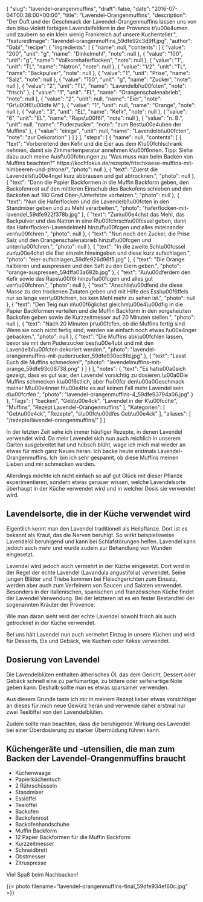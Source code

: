 {
    "slug": "lavendel-orangenmuffins",
    "draft": false,
    "date": "2016-07-04T00:38:00+00:00",
    "title": "Lavendel-Orangenmuffins",
    "description": "Der Duft und der Geschmack der Lavendel-Orangenmuffins lassen uns von den blau-violett farbigen Lavendelfeldern in der Provence tr\u00e4umen. und zaubern so ein klein wenig Frankreich auf unsere Kuchenteller.",
    "featuredImage": "lavendel-orangenmuffins_59dfe92c3d9ff.jpg",
    "author": "Gabi",
    "recipe": {
        "ingredients": [
            {
                "name": null,
                "contents": [
                    {
                        "value": "200",
                        "unit": "g",
                        "name": "Dinkelmehl",
                        "note": null
                    },
                    {
                        "value": "100",
                        "unit": "g",
                        "name": "Vollkornhaferflocken",
                        "note": null
                    },
                    {
                        "value": "1",
                        "unit": "TL",
                        "name": "Natron",
                        "note": null
                    },
                    {
                        "value": "1\/2",
                        "unit": "TL",
                        "name": "Backpulver",
                        "note": null
                    },
                    {
                        "value": "1",
                        "unit": "Prise",
                        "name": "Salz",
                        "note": null
                    },
                    {
                        "value": "150",
                        "unit": "g",
                        "name": "Zucker",
                        "note": null
                    },
                    {
                        "value": "2",
                        "unit": "TL",
                        "name": "Lavendelbl\u00fcten",
                        "note": "frisch"
                    },
                    {
                        "value": "1",
                        "unit": "EL",
                        "name": "Orangenschalenabrieb",
                        "note": null
                    },
                    {
                        "value": "2",
                        "unit": null,
                        "name": "Eier",
                        "note": "Gr\u00f6\u00dfe M"
                    },
                    {
                        "value": "1",
                        "unit": null,
                        "name": "Orange",
                        "note": null
                    },
                    {
                        "value": "3",
                        "unit": "EL",
                        "name": "Kefir",
                        "note": null
                    },
                    {
                        "value": "6",
                        "unit": "EL",
                        "name": "Raps\u00f6l",
                        "note": null
                    },
                    {
                        "value": "n. B.",
                        "unit": null,
                        "name": "Puderzucker",
                        "note": "zum Best\u00e4uben der Muffins"
                    },
                    {
                        "value": "einige",
                        "unit": null,
                        "name": "Lavendelbl\u00fcten",
                        "note": "zur Dekoration"
                    }
                ]
            }
        ],
        "steps": [
            {
                "name": null,
                "contents": [
                    {
                        "text": "Vorbereitend den Kefir und die Eier aus dem K\u00fchlschrank nehmen, damit sie Zimmertemperatur annehmen k\u00f6nnen. Tipp: Siehe dazu auch meine Ausf\u00fchrungen zu \"Was muss man beim Backen von Muffins beachten?\" https:\/\/kochfokus.de\/rezepte\/frischkaese-muffins-mit-himbeeren-und-zitrone\/",
                        "photo": null
                    },
                    {
                        "text": "Zuerst die Lavendelst\u00e4ngel kurz abbrausen und gut abtrocknen.",
                        "photo": null
                    },
                    {
                        "text": "Dann die Papier Backformen in die Muffin Backform geben, den Backofenrost auf den mittleren Einschub des Backofens schieben und den Backofen auf 180 Grad Ober-\/Unterhitze vorheizen.",
                        "photo": null
                    },
                    {
                        "text": "Nun die Haferflocken und die Lavendelbl\u00fcten in den Standmixer geben und zu Mehl verarbeiten.",
                        "photo": "haferflocken-mit-lavendel_59dfe922f378b.jpg"
                    },
                    {
                        "text": "Zun\u00e4chst das Mehl, das Backpulver und das Natron in eine R\u00fchrsch\u00fcssel geben, dann das Haferflocken-Lavendelmehl hinzuf\u00fcgen und alles miteinander verr\u00fchren.",
                        "photo": null
                    },
                    {
                        "text": "Nun noch den Zucker, die Prise Salz und den Orangenschalenabrieb hinzuf\u00fcgen und unterr\u00fchren.",
                        "photo": null
                    },
                    {
                        "text": "In die zweite Sch\u00fcssel zun\u00e4chst die Eier einzeln hineingeben und diese kurz aufschlagen.",
                        "photo": "eier-aufschlagen_59dfe926d96f5.jpg"
                    },
                    {
                        "text": "Die Orange halbieren und auspressen und den Saft zu den Eiern geben.",
                        "photo": "orange-auspressen_59dffa03a682b.jpg"
                    },
                    {
                        "text": "Au\u00dferdem den Kefir sowie das Raps\u00f6l hinzuf\u00fcgen und alles gut verr\u00fchren.",
                        "photo": null
                    },
                    {
                        "text": "Anschlie\u00dfend die diese Masse zu den trockenen Zutaten geben und mit Hilfe des Essl\u00f6ffels nur so lange verr\u00fchren, bis kein Mehl mehr zu sehen ist.",
                        "photo": null
                    },
                    {
                        "text": "Den Teig nun m\u00f6glichst gleichm\u00e4\u00dfig in die Papier Backformen verteilen und die Muffin Backform in den vorgeheizten Backofen geben sowie de Kurzzeitmesser auf 20 Minuten stellen.",
                        "photo": null
                    },
                    {
                        "text": "Nach 20 Minuten pr\u00fcfen, ob die Muffins fertig sind. Wenn sie noch nicht fertig sind, werden sie einfach noch etwas l\u00e4nger gebacken.",
                        "photo": null
                    },
                    {
                        "text": "Die Muffins abk\u00fchlen lassen, bevor sie mit dem Puderzucker best\u00e4ubt und mit den Lavendelbl\u00fcten dekoriert werden.",
                        "photo": "lavendel-orangenmuffins-mit-puderzucker_59dfe930ec8fd.jpg"
                    },
                    {
                        "text": "Lasst Euch die Muffins schmecken!",
                        "photo": "lavendelmuffins-mit-orange_59dfe93c08738.png"
                    }
                ]
            }
        ],
        "notes": {
            "text": "Es hat\u00a0sich gezeigt, dass es gut war, den Lavendel vorsichtig zu dosieren.\u00a0Die Muffins schmecken k\u00f6stlich, aber f\u00fcr den\u00a0Geschmack meiner M\u00e4nner h\u00e4tte es auf keinen Fall mehr Lavendel sein d\u00fcrfen.",
            "photo": "lavendel-orangenmuffins-4_59dfe93794a06.jpg"
        }
    },
    "Tags": [
        "backen",
        "Geb\u00e4ck",
        "Lavendel in der K\u00fcche",
        "Muffins",
        "Rezept Lavendel-Orangenmuffins"
    ],
    "Kategorien": [
        "Geb\u00e4ck",
        "Rezepte",
        "s\u00fc\u00dfes Geb\u00e4ck"
    ],
    "aliases": [
        "\/rezepte\/lavendel-orangenmuffins\/"
    ]
}

In der letzten Zeit sehe ich immer häufiger Rezepte, in denen Lavendel verwendet wird. Da mein Lavendel sich nun auch reichlich in unserem Garten ausgebreitet hat und hübsch blüht, wage ich mich mal wieder an etwas für mich ganz Neues heran. Ich backe heute erstmals Lavendel-Orangenmuffins. Ich  bin ich sehr gespannt, ob diese Muffins meinen Lieben und mir schmecken werden.

Allerdings möchte ich nicht einfach so auf gut Glück mit dieser Pflanze experimentieren, sondern etwas genauer wissen, welche Lavendelsorte überhaupt in der Küche verwendet wird und in welcher Dosis sie verwendet wird.

## Lavendelsorte, die in der Küche verwendet wird

Eigentlich kennt man den Lavendel traditionell als Heilpflanze. Dort ist es bekannt als Kraut, das die Nerven beruhigt. So wirkt beispielsweise Lavendelöl beruhigend und kann bei Schlafstörungen helfen. Lavendel kann jedoch auch mehr und wurde zudem zur Behandlung von Wunden eingesetzt.

Lavendel wird jedoch auch vermehrt in der Küche eingesetzt. Dort wird in der Regel der echte Lavendel (Lavandula angustifolia) verwendet. Seine jungen Blätter und Triebe kommen bei Fleischgerichten zum Einsatz, werden aber auch zum Verfeinern von Saucen und Salaten verwendet. Besonders in der italienischen, spanischen und französischen Küche findet der Lavendel Verwendung. Bei der letzteren ist es ein fester Bestandteil der sogenannten Kräuter der Provence.

Wie man daran sieht wird der echte Lavendel sowohl frisch als auch getrocknet in der Küche verwendet.

Bei uns hält Lavendel nun auch vermehrt Einzug in unsere Küchen und wird für Desserts, Eis und Gebäck, wie Kuchen oder Kekse verwendet.

## Dosierung von Lavendel

Die Lavendelblüten enthalten ätherisches Öl, das dem Gericht, Dessert oder Gebäck schnell eine zu parfümartige, zu bittere oder seifenartige Note geben kann. Deshalb sollte man es etwas sparsamer verwenden.

Aus diesem Grunde taste ich mir in meinem Rezept lieber etwas vorsichtiger an dieses für mich neue Gewürz heran und verwende daher erstmal nur zwei Teelöffel von den Lavendelblüten.

Zudem sollte man beachten, dass die beruhigende Wirkung des Lavendel bei einer Überdosierung zu starker Übermüdung führen kann.

## Küchengeräte und -utensilien, die man zum Backen der Lavendel-Orangenmuffins braucht

 * Küchenwaage
 * Papierküchentuch
 * 2 Rührschüsseln
 * Standmixer
 * Esslöffel
 * Teelöffel
 * Backofen
 * Backofenrost
 * Backofenhandschuhe
 * Muffin Backform
 * 12 Papier Backformen für die Muffin Backform
 * Kurzzeitmesser
 * Schneidbrett
 * Obstmesser
 * Zitruspresse

Viel Spaß beim Nachbacken!

{{< photo filename="lavendel-orangenmuffins-final_59dfe934ef60c.jpg" >}}